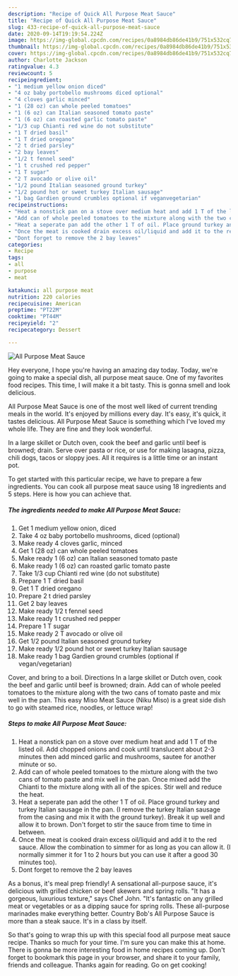 ```yaml
---
description: "Recipe of Quick All Purpose Meat Sauce"
title: "Recipe of Quick All Purpose Meat Sauce"
slug: 433-recipe-of-quick-all-purpose-meat-sauce
date: 2020-09-14T19:19:54.224Z
image: https://img-global.cpcdn.com/recipes/0a8984db86de41b9/751x532cq70/all-purpose-meat-sauce-recipe-main-photo.jpg
thumbnail: https://img-global.cpcdn.com/recipes/0a8984db86de41b9/751x532cq70/all-purpose-meat-sauce-recipe-main-photo.jpg
cover: https://img-global.cpcdn.com/recipes/0a8984db86de41b9/751x532cq70/all-purpose-meat-sauce-recipe-main-photo.jpg
author: Charlotte Jackson
ratingvalue: 4.3
reviewcount: 5
recipeingredient:
- "1 medium yellow onion diced"
- "4 oz baby portobello mushrooms diced optional"
- "4 cloves garlic minced"
- "1 (28 oz) can whole peeled tomatoes"
- "1 (6 oz) can Italian seasoned tomato paste"
- "1 (6 oz) can roasted garlic tomato paste"
- "1/3 cup Chianti red wine do not substitute"
- "1 T dried basil"
- "1 T dried oregano"
- "2 t dried parsley"
- "2 bay leaves"
- "1/2 t fennel seed"
- "1 t crushed red pepper"
- "1 T sugar"
- "2 T avocado or olive oil"
- "1/2 pound Italian seasoned ground turkey"
- "1/2 pound hot or sweet turkey Italian sausage"
- "1 bag Gardien ground crumbles optional if veganvegetarian"
recipeinstructions:
- "Heat a nonstick pan on a stove over medium heat and add 1 T of the listed oil. Add chopped onions and cook until translucent about 2-3 minutes then add minced garlic and mushrooms, sautee for another minute or so."
- "Add can of whole peeled tomatoes to the mixture along with the two cans of tomato paste and mix well in the pan. Once mixed add the Chianti to the mixture along with all of the spices. Stir well and reduce the heat."
- "Heat a seperate pan add the other 1 T of oil. Place ground turkey and turkey Italian sausage in the pan. (I remove the turkey Italian sausage from the casing and mix it with the ground turkey). Break it up well and allow it to brown. Don&#39;t forget to stir the sauce from time to time in between."
- "Once the meat is cooked drain excess oil/liquid and add it to the red sauce. Allow the combination to simmer for as long as you can allow it. (I normally simmer it for 1 to 2 hours but you can use it after a good 30 minutes too)."
- "Dont forget to remove the 2 bay leaves"
categories:
- Recipe
tags:
- all
- purpose
- meat

katakunci: all purpose meat 
nutrition: 220 calories
recipecuisine: American
preptime: "PT22M"
cooktime: "PT44M"
recipeyield: "2"
recipecategory: Dessert

---
```



![All Purpose Meat Sauce](https://img-global.cpcdn.com/recipes/0a8984db86de41b9/751x532cq70/all-purpose-meat-sauce-recipe-main-photo.jpg)

Hey everyone, I hope you're having an amazing day today. Today, we're going to make a special dish, all purpose meat sauce. One of my favorites food recipes. This time, I will make it a bit tasty. This is gonna smell and look delicious.

All Purpose Meat Sauce is one of the most well liked of current trending meals in the world. It's enjoyed by millions every day. It's easy, it's quick, it tastes delicious. All Purpose Meat Sauce is something which I've loved my whole life. They are fine and they look wonderful.

In a large skillet or Dutch oven, cook the beef and garlic until beef is browned; drain. Serve over pasta or rice, or use for making lasagna, pizza, chili dogs, tacos or sloppy joes. All it requires is a little time or an instant pot.


To get started with this particular recipe, we have to prepare a few ingredients. You can cook all purpose meat sauce using 18 ingredients and 5 steps. Here is how you can achieve that.

<!--inarticleads1-->

##### The ingredients needed to make All Purpose Meat Sauce:

1. Get 1 medium yellow onion, diced
1. Take 4 oz baby portobello mushrooms, diced (optional)
1. Make ready 4 cloves garlic, minced
1. Get 1 (28 oz) can whole peeled tomatoes
1. Make ready 1 (6 oz) can Italian seasoned tomato paste
1. Make ready 1 (6 oz) can roasted garlic tomato paste
1. Take 1/3 cup Chianti red wine (do not substitute)
1. Prepare 1 T dried basil
1. Get 1 T dried oregano
1. Prepare 2 t dried parsley
1. Get 2 bay leaves
1. Make ready 1/2 t fennel seed
1. Make ready 1 t crushed red pepper
1. Prepare 1 T sugar
1. Make ready 2 T avocado or olive oil
1. Get 1/2 pound Italian seasoned ground turkey
1. Make ready 1/2 pound hot or sweet turkey Italian sausage
1. Make ready 1 bag Gardien ground crumbles (optional if vegan/vegetarian)


Cover, and bring to a boil. Directions In a large skillet or Dutch oven, cook the beef and garlic until beef is browned; drain. Add can of whole peeled tomatoes to the mixture along with the two cans of tomato paste and mix well in the pan. This easy Miso Meat Sauce (Niku Miso) is a great side dish to go with steamed rice, noodles, or lettuce wrap! 

<!--inarticleads2-->

##### Steps to make All Purpose Meat Sauce:

1. Heat a nonstick pan on a stove over medium heat and add 1 T of the listed oil. Add chopped onions and cook until translucent about 2-3 minutes then add minced garlic and mushrooms, sautee for another minute or so.
1. Add can of whole peeled tomatoes to the mixture along with the two cans of tomato paste and mix well in the pan. Once mixed add the Chianti to the mixture along with all of the spices. Stir well and reduce the heat.
1. Heat a seperate pan add the other 1 T of oil. Place ground turkey and turkey Italian sausage in the pan. (I remove the turkey Italian sausage from the casing and mix it with the ground turkey). Break it up well and allow it to brown. Don&#39;t forget to stir the sauce from time to time in between.
1. Once the meat is cooked drain excess oil/liquid and add it to the red sauce. Allow the combination to simmer for as long as you can allow it. (I normally simmer it for 1 to 2 hours but you can use it after a good 30 minutes too).
1. Dont forget to remove the 2 bay leaves


As a bonus, it&#39;s meal prep friendly! A sensational all-purpose sauce, it&#39;s delicious with grilled chicken or beef skewers and spring rolls. &#34;It has a gorgeous, luxurious texture,&#34; says Chef John. &#34;It&#39;s fantastic on any grilled meat or vegetables or as a dipping sauce for spring rolls. These all-purpose marinades make everything better. Country Bob&#39;s All Purpose Sauce is more than a steak sauce. It&#39;s in a class by itself. 

So that's going to wrap this up with this special food all purpose meat sauce recipe. Thanks so much for your time. I'm sure you can make this at home. There is gonna be more interesting food in home recipes coming up. Don't forget to bookmark this page in your browser, and share it to your family, friends and colleague. Thanks again for reading. Go on get cooking!
